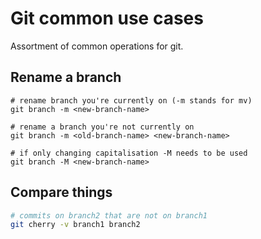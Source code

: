 # Git common use cases

Assortment of common operations for git.

## Rename a branch

```
# rename branch you're currently on (-m stands for mv)
git branch -m <new-branch-name>

# rename a branch you're not currently on
git branch -m <old-branch-name> <new-branch-name>

# if only changing capitalisation -M needs to be used
git branch -M <new-branch-name>

```

## Compare things

```bash
# commits on branch2 that are not on branch1
git cherry -v branch1 branch2
```
